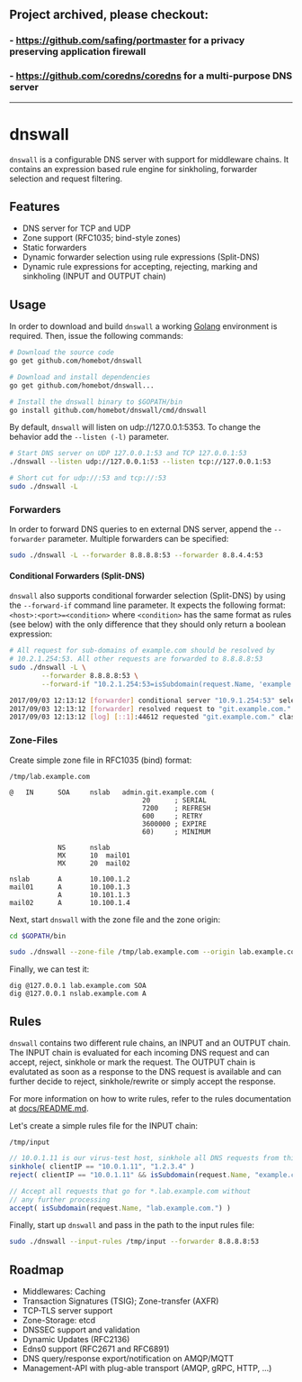 ## Project archived, please checkout:
### - https://github.com/safing/portmaster for a privacy preserving application firewall
### - https://github.com/coredns/coredns for a multi-purpose DNS server

<hr>

# dnswall

`dnswall` is a configurable DNS server with support for middleware chains. It contains an expression based rule engine for sinkholing,
forwarder selection and request filtering.

## Features

 - DNS server for TCP and UDP
 - Zone support (RFC1035; bind-style zones)
 - Static forwarders
 - Dynamic forwarder selection using rule expressions (Split-DNS)
 - Dynamic rule expressions for accepting, rejecting, marking and sinkholing (INPUT and OUTPUT chain)

## Usage

In order to download and build `dnswall` a working [Golang](https://golang.org) environment is required. Then, issue the following commands:

```bash
# Download the source code
go get github.com/homebot/dnswall

# Download and install dependencies
go get github.com/homebot/dnswall...

# Install the dnswall binary to $GOPATH/bin
go install github.com/homebot/dnswall/cmd/dnswall
```

By default, `dnswall` will listen on udp://127.0.0.1:5353. To change the behavior add the `--listen (-l)` parameter.

```bash
# Start DNS server on UDP 127.0.0.1:53 and TCP 127.0.0.1:53
./dnswall --listen udp://127.0.0.1:53 --listen tcp://127.0.0.1:53

# Short cut for udp://:53 and tcp://:53
sudo ./dnswall -L
```

### Forwarders

In order to forward DNS queries to en external DNS server, append the `--forwarder` parameter. Multiple forwarders can be specified:

```bash
sudo ./dnswall -L --forwarder 8.8.8.8:53 --forwarder 8.8.4.4:53
```

#### Conditional Forwarders (Split-DNS)

`dnswall` also supports conditional forwarder selection (Split-DNS) by using the `--forward-if` command line parameter. It expects the following format: `<host>:<port>=<condition>` where `<condition>` has the same format as rules (see below) with the only difference that they should only return a boolean expression:

```bash
# All request for sub-domains of example.com should be resolved by
# 10.2.1.254:53. All other requests are forwarded to 8.8.8.8:53
sudo ./dnswall -L \
        --forwarder 8.8.8.8:53 \
        --forward-if "10.2.1.254:53=isSubdomain(request.Name, 'example.com')"

2017/09/03 12:13:12 [forwarder] conditional server "10.9.1.254:53" selected
2017/09/03 12:13:12 [forwarder] resolved request to "git.example.com." (IN A) with: NOERROR: git.example.com.	3600	IN	CNAME	srvcts07.example.com.
2017/09/03 12:13:12 [log] [::1]:44612 requested "git.example.com." class=IN type=A, resolved to: git.example.com.	3600	IN	CNAME	srvcts07.example.com.
```

### Zone-Files

Create simple zone file in RFC1035 (bind) format:

`/tmp/lab.example.com`
```
@   IN      SOA     nslab   admin.git.example.com (
                                 20      ; SERIAL
                                 7200    ; REFRESH
                                 600     ; RETRY
                                 3600000 ; EXPIRE
                                 60)     ; MINIMUM

            NS      nslab
            MX      10  mail01
            MX      20  mail02

nslab       A       10.100.1.2
mail01      A       10.100.1.3
            A       10.101.1.3
mail02      A       10.100.1.4
```

Next, start `dnswall` with the zone file and the zone origin:

```bash
cd $GOPATH/bin

sudo ./dnswall --zone-file /tmp/lab.example.com --origin lab.example.com
```

Finally, we can test it:

```
dig @127.0.0.1 lab.example.com SOA
dig @127.0.0.1 nslab.example.com A
```

## Rules

`dnswall` contains two different rule chains, an INPUT and an OUTPUT chain. The INPUT chain is evaluated for each incoming DNS request and can accept, reject, sinkhole or mark the request. The OUTPUT chain is evalutated as soon as a response to the DNS request is available and can further decide to reject, sinkhole/rewrite or simply accept the response.

For more information on how to write rules, refer to the rules documentation at [docs/README.md](docs/README.md).

Let's create a simple rules file for the INPUT chain:

`/tmp/input`
```typescript
// 10.0.1.11 is our virus-test host, sinkhole all DNS requests from this IP to 1.2.3.4 and block everything that go for *.example.com
sinkhole( clientIP == "10.0.1.11", "1.2.3.4" )
reject( clientIP == "10.0.1.11" && isSubdomain(request.Name, "example.com") )

// Accept all requests that go for *.lab.example.com without
// any further processing
accept( isSubdomain(request.Name, "lab.example.com.") )
```

Finally, start up `dnswall` and pass in the path to the input rules file:

```bash
sudo ./dnswall --input-rules /tmp/input --forwarder 8.8.8.8:53
```


## Roadmap

- Middlewares: Caching
- Transaction Signatures (TSIG); Zone-transfer (AXFR) 
- TCP-TLS server support
- Zone-Storage: etcd
- DNSSEC support and validation
- Dynamic Updates (RFC2136)
- Edns0 support (RFC2671 and RFC6891)
- DNS query/response export/notification on AMQP/MQTT
- Management-API with plug-able transport (AMQP, gRPC, HTTP, ...)
